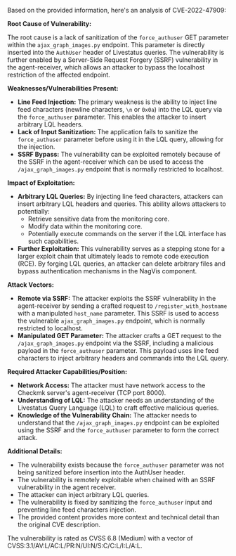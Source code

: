 Based on the provided information, here's an analysis of CVE-2022-47909:

**Root Cause of Vulnerability:**

The root cause is a lack of sanitization of the `force_authuser` GET parameter within the `ajax_graph_images.py` endpoint. This parameter is directly inserted into the `AuthUser` header of Livestatus queries. The vulnerability is further enabled by a Server-Side Request Forgery (SSRF) vulnerability in the agent-receiver, which allows an attacker to bypass the localhost restriction of the affected endpoint.

**Weaknesses/Vulnerabilities Present:**

*   **Line Feed Injection:** The primary weakness is the ability to inject line feed characters (newline characters, `\n` or `0x0a`) into the LQL query via the `force_authuser` parameter. This enables the attacker to insert arbitrary LQL headers.
*   **Lack of Input Sanitization:** The application fails to sanitize the `force_authuser` parameter before using it in the LQL query, allowing for the injection.
*   **SSRF Bypass:** The vulnerability can be exploited remotely because of the SSRF in the agent-receiver which can be used to access the `/ajax_graph_images.py` endpoint that is normally restricted to localhost.

**Impact of Exploitation:**

*   **Arbitrary LQL Queries:** By injecting line feed characters, attackers can insert arbitrary LQL headers and queries. This ability allows attackers to potentially:
    *   Retrieve sensitive data from the monitoring core.
    *   Modify data within the monitoring core.
    *   Potentially execute commands on the server if the LQL interface has such capabilities.
*   **Further Exploitation:** This vulnerability serves as a stepping stone for a larger exploit chain that ultimately leads to remote code execution (RCE). By forging LQL queries, an attacker can delete arbitrary files and bypass authentication mechanisms in the NagVis component.

**Attack Vectors:**

*   **Remote via SSRF:** The attacker exploits the SSRF vulnerability in the agent-receiver by sending a crafted request to `/register_with_hostname` with a manipulated `host_name` parameter. This SSRF is used to access the vulnerable `ajax_graph_images.py` endpoint, which is normally restricted to localhost.
*   **Manipulated GET Parameter:** The attacker crafts a GET request to the `/ajax_graph_images.py` endpoint via the SSRF, including a malicious payload in the `force_authuser` parameter. This payload uses line feed characters to inject arbitrary headers and commands into the LQL query.

**Required Attacker Capabilities/Position:**

*   **Network Access:** The attacker must have network access to the Checkmk server's agent-receiver (TCP port 8000).
*   **Understanding of LQL:** The attacker needs an understanding of the Livestatus Query Language (LQL) to craft effective malicious queries.
*   **Knowledge of the Vulnerability Chain:** The attacker needs to understand that the `/ajax_graph_images.py` endpoint can be exploited using the SSRF and the `force_authuser` parameter to form the correct attack.

**Additional Details:**
*   The vulnerability exists because the `force_authuser` parameter was not being sanitized before insertion into the AuthUser header.
*   The vulnerability is remotely exploitable when chained with an SSRF vulnerability in the agent receiver.
*   The attacker can inject arbitrary LQL queries.
*   The vulnerability is fixed by sanitizing the `force_authuser` input and preventing line feed characters injection.
*   The provided content provides more context and technical detail than the original CVE description.

The vulnerability is rated as CVSS 6.8 (Medium) with a vector of CVSS:3.1/AV:L/AC:L/PR:N/UI:N/S:C/C:L/I:L/A:L.